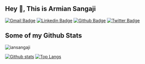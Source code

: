 ## Hey 👋, This is Armian Sangaji
[![Gmail Badge](https://img.shields.io/badge/-ian@sangaji.co-c14438?style=flat&logo=Gmail&logoColor=white&link=mailto:ian@sangaji.co)](mailto:ian@sangaji.co) 
[![Linkedin Badge](https://img.shields.io/badge/-iansangaji-0072b1?style=flat&logo=Linkedin&logoColor=white&link=https://www.linkedin.com/in/iansangaji/)](https://www.linkedin.com/in/iansangaji/) [![Github Badge](https://img.shields.io/badge/-iansangaji-grey?style=flat&logo=github&logoColor=white&link=https://github.com/iansangaji/)](https://www.github.com/iansangaji/) [![Twitter Badge](https://img.shields.io/badge/-iansangaji_-00acee?style=flat&logo=twitter&logoColor=white&link=https://twitter.com/iansangaji_/)](https://www.twitter.com/iansangaji_/) 
## Some of my Github Stats
<p align=left> <img src=https://komarev.com/ghpvc/?username=iansangaji alt=iansangaji /> </p>

[![Github stats](https://github-readme-stats.vercel.app/api?username=iansangaji&show_icons=true&theme=dark&include_all_commits=true)](https://github.com/iansangaji/github-readme-stats)
[![Top Langs](https://github-readme-stats.vercel.app/api/top-langs/?username=iansangaji&layout=compact)](https://github.com/iansangaji/github-readme-stats)
